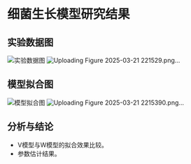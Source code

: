 # 细菌生长模型研究结果

## 实验数据图

![实验数据图](path/to/bacteria_data.png)
![Uploading Figure 2025-03-21 221529.png…]()

## 模型拟合图

![模型拟合图](path/to/model_fit.png)
![Uploading Figure 2025-03-21 2215390.png…]()

## 分析与结论

- V模型与W模型的拟合效果比较。
- 参数估计结果。
